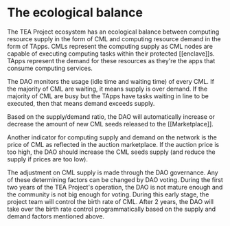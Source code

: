 # The ecological balance
The TEA Project ecosystem has an ecological balance between computing resource supply in the form of CML and computing resource demand in the form of TApps. CMLs represent the computing supply as CML nodes are capable of executing computing tasks within their protected [[enclave]]s. TApps represent the demand for these resources as they're the apps that consume computing services. 

The DAO monitors the usage (idle time and waiting time) of every CML. If the majority of CML are waiting, it means supply is over demand. If the majority of CML are busy but the TApps have tasks waiting in line to be executed, then that means demand exceeds supply.

Based on the supply/demand ratio, the DAO will automatically increase or decrease the amount of new CML seeds released to the [[Marketplace]]. 

Another indicator for computing supply and demand on the network is the price of CML as reflected in the auction marketplace. If the auction price is too high, the DAO should increase the CML seeds supply (and reduce the supply if prices are too low).

The adjustment on CML supply is made through the DAO governance. Any of these determining factors can be changed by DAO voting. During the first two years of the TEA Project's operation, the DAO is not mature enough and the community is not big enough for voting. During this early stage, the project team will control the birth rate of CML. After 2 years, the DAO will take over the birth rate control programmatically based on the supply and demand factors mentioned above.
